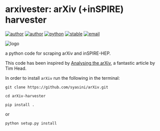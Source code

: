 # arxivester: arXiv (+inSPIRE) harvester


[![author](https://img.shields.io/badge/author-syasini-red)](https://github.com/syasini)
[![author](https://img.shields.io/badge/author-aoji-red)](https://github.com/aoji)
[![python](https://img.shields.io/badge/python-v3.6+-blue)](https://www.python.org/downloads/release/python-370/)
[![stable](https://img.shields.io/badge/stable-v0.3-green)](https://github.com/syasini/arXiv)
[![email](https://img.shields.io/badge/email-siavash.yasini%40gmail.com-lightgrey)](mailto:siavash.yasini@gmail.com)


![logo](logo.png)

a python code for scraping arXiv and inSPIRE-HEP.

This code has been inspired by [Analysing the arXiv](http://betatim.github.io/posts/analysing-the-arxiv/#factoid), a fantastic article by Tim Head. 


In order to install `arXiv` run the following in the terminal:

`git clone https://github.com/syasini/arXiv.git`

`cd arXiv-harvester` 

`pip install .`

or 

`python setup.py install`


